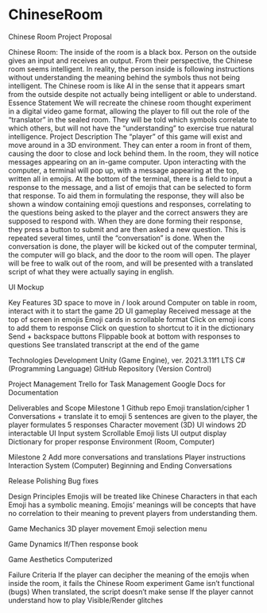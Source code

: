 # ChineseRoom
Chinese Room Project Proposal

Chinese Room:
The inside of the room is a black box.
Person on the outside gives an input and receives an output. From their perspective, the Chinese room seems intelligent.
In reality, the person inside is following instructions without understanding the meaning behind the symbols thus not being intelligent.
The Chinese room is like AI in the sense that it appears smart from the outside despite not actually being intelligent or able to understand.
Essence Statement
We will recreate the chinese room thought experiment in a digital video game format, allowing the player to fill out the role of the “translator” in the sealed room.  They will be told which symbols correlate to which others, but will not have the “understanding” to exercise true natural intelligence.
Project Description
The “player” of this game will exist and move around in a 3D environment.  They can enter a room in front of them, causing the door to close and lock behind them.  In the room, they will notice messages appearing on an in-game computer.  Upon interacting with the computer, a terminal will pop up, with a message appearing at the top, written all in emojis.
At the bottom of the terminal, there is a field to input a response to the message, and a list of emojis that can be selected to form that response.
To aid them in formulating the response, they will also be shown a window containing emoji questions and responses, correlating to the questions being asked to the player and the correct answers they are supposed to respond with. When they are done forming their response, they press a button to submit and are then asked a new question.  This is repeated several times, until the “conversation” is done.  When the conversation is done, the player will be kicked out of the computer terminal, the computer will go black, and the door to the room will open.  The player will be free to walk out of the room, and will be presented with a translated script of what they were actually saying in english.

UI Mockup

Key Features
3D space to move in / look around
Computer on table in room, interact with it to start the game
2D UI gameplay
Received message at the top of screen in emojis
Emoji cards in scrollable format
Click on emoji icons to add them to response
Click on question to shortcut to it in the dictionary
Send + backspace buttons
Flippable book at bottom with responses to questions
See translated transcript at the end of the game

Technologies
Development
Unity (Game Engine), ver. 2021.3.11f1 LTS
C# (Programming Language)
GitHub Repository (Version Control)

Project Management
Trello for Task Management
Google Docs for Documentation

Deliverables and Scope
Milestone 1
Github repo
Emoji translation/cipher
1 Conversations + translate it to emoji
5 sentences are given to the player, the player formulates 5 responses
Character movement (3D)
UI windows
2D interactable UI Input system
Scrollable Emoji lists
UI output display
Dictionary for proper response
Environment (Room, Computer)

Milestone 2
Add more conversations and translations
Player instructions
Interaction System (Computer)
Beginning and Ending Conversations

Release
Polishing
Bug fixes

Design Principles
Emojis will be treated like Chinese Characters in that each Emoji has a symbolic meaning.
Emojis’ meanings will be concepts that have no correlation to their meaning to prevent players from understanding them.


Game Mechanics
3D player movement
Emoji selection menu

Game Dynamics
If/Then response book

Game Aesthetics
Computerized

Failure Criteria
If the player can decipher the meaning of the emojis when inside the room, it fails the Chinese Room experiment
Game isn’t functional (bugs)
When translated, the script doesn’t make sense
If the player cannot understand how to play
Visible/Render glitches
